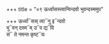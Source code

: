 +++
title = "०९ ऊर्ध्वासस्त्वान्विन्दवो भुवन्दस्ममुप"

+++
ऊर्ध्वा᳓सस् त्वा᳓नु इ᳓न्दवो  
भु᳓वन् दस्म᳓म् उ᳓प द्य᳓वि  
सं᳓ ते नमन्त कृष्ट᳓यः